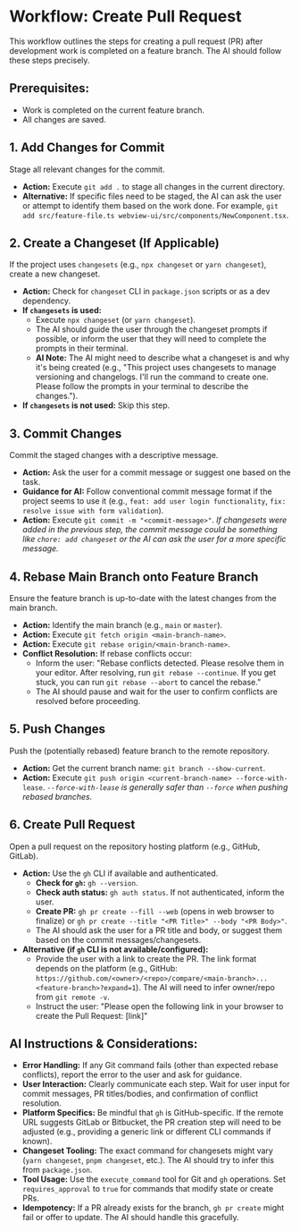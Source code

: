 # Workflow: Create Pull Request

This workflow outlines the steps for creating a pull request (PR) after development work is completed on a feature branch. The AI should follow these steps precisely.

## Prerequisites:
-   Work is completed on the current feature branch.
-   All changes are saved.

## 1. Add Changes for Commit

Stage all relevant changes for the commit.
- **Action:** Execute `git add .` to stage all changes in the current directory.
- **Alternative:** If specific files need to be staged, the AI can ask the user or attempt to identify them based on the work done. For example, `git add src/feature-file.ts webview-ui/src/components/NewComponent.tsx`.

## 2. Create a Changeset (If Applicable)

If the project uses `changesets` (e.g., `npx changeset` or `yarn changeset`), create a new changeset.
- **Action:** Check for `changeset` CLI in `package.json` scripts or as a dev dependency.
- **If `changesets` is used:**
    - Execute `npx changeset` (or `yarn changeset`).
    - The AI should guide the user through the changeset prompts if possible, or inform the user that they will need to complete the prompts in their terminal.
    - **AI Note:** The AI might need to describe what a changeset is and why it's being created (e.g., "This project uses changesets to manage versioning and changelogs. I'll run the command to create one. Please follow the prompts in your terminal to describe the changes.").
- **If `changesets` is not used:** Skip this step.

## 3. Commit Changes

Commit the staged changes with a descriptive message.
- **Action:** Ask the user for a commit message or suggest one based on the task.
- **Guidance for AI:** Follow conventional commit message format if the project seems to use it (e.g., `feat: add user login functionality`, `fix: resolve issue with form validation`).
- **Action:** Execute `git commit -m "<commit-message>"`.
  *If changesets were added in the previous step, the commit message could be something like `chore: add changeset` or the AI can ask the user for a more specific message.*

## 4. Rebase Main Branch onto Feature Branch

Ensure the feature branch is up-to-date with the latest changes from the main branch.
- **Action:** Identify the main branch (e.g., `main` or `master`).
- **Action:** Execute `git fetch origin <main-branch-name>`.
- **Action:** Execute `git rebase origin/<main-branch-name>`.
- **Conflict Resolution:** If rebase conflicts occur:
    - Inform the user: "Rebase conflicts detected. Please resolve them in your editor. After resolving, run `git rebase --continue`. If you get stuck, you can run `git rebase --abort` to cancel the rebase."
    - The AI should pause and wait for the user to confirm conflicts are resolved before proceeding.

## 5. Push Changes

Push the (potentially rebased) feature branch to the remote repository.
- **Action:** Get the current branch name: `git branch --show-current`.
- **Action:** Execute `git push origin <current-branch-name> --force-with-lease`.
  *`--force-with-lease` is generally safer than `--force` when pushing rebased branches.*

## 6. Create Pull Request

Open a pull request on the repository hosting platform (e.g., GitHub, GitLab).
- **Action:** Use the `gh` CLI if available and authenticated.
    - **Check for `gh`:** `gh --version`.
    - **Check auth status:** `gh auth status`. If not authenticated, inform the user.
    - **Create PR:** `gh pr create --fill --web` (opens in web browser to finalize) or `gh pr create --title "<PR Title>" --body "<PR Body>"`.
    - The AI should ask the user for a PR title and body, or suggest them based on the commit messages/changesets.
- **Alternative (if `gh` CLI is not available/configured):**
    - Provide the user with a link to create the PR. The link format depends on the platform (e.g., GitHub: `https://github.com/<owner>/<repo>/compare/<main-branch>...<feature-branch>?expand=1`). The AI will need to infer owner/repo from `git remote -v`.
    - Instruct the user: "Please open the following link in your browser to create the Pull Request: [link]"

## AI Instructions & Considerations:

*   **Error Handling:** If any Git command fails (other than expected rebase conflicts), report the error to the user and ask for guidance.
*   **User Interaction:** Clearly communicate each step. Wait for user input for commit messages, PR titles/bodies, and confirmation of conflict resolution.
*   **Platform Specifics:** Be mindful that `gh` is GitHub-specific. If the remote URL suggests GitLab or Bitbucket, the PR creation step will need to be adjusted (e.g., providing a generic link or different CLI commands if known).
*   **Changeset Tooling:** The exact command for changesets might vary (`yarn changeset`, `pnpm changeset`, etc.). The AI should try to infer this from `package.json`.
*   **Tool Usage:** Use the `execute_command` tool for Git and `gh` operations. Set `requires_approval` to `true` for commands that modify state or create PRs.
*   **Idempotency:** If a PR already exists for the branch, `gh pr create` might fail or offer to update. The AI should handle this gracefully.
